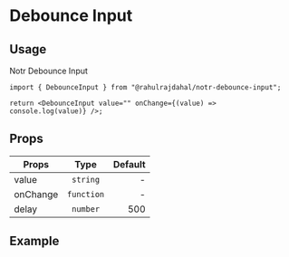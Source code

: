 # Debounce Input

## Usage

Notr Debounce Input

```tsx
import { DebounceInput } from "@rahulrajdahal/notr-debounce-input";

return <DebounceInput value="" onChange={(value) => console.log(value)} />;
```

## Props

| Props    |    Type    | Default |
| -------- | :--------: | ------: |
| value    |  `string`  |       - |
| onChange | `function` |       - |
| delay    |  `number`  |     500 |

## Example

<div ref="el" />

<script setup>
import { createElement } from 'react'
import { createRoot } from 'react-dom/client'
import { ref, onMounted } from 'vue'
import DebounceInputContainer from './DebounceInputContainer.tsx'


const el = ref()
onMounted(() => {
  const root = createRoot(el.value)
  root.render(createElement(DebounceInputContainer))
})

</script>
